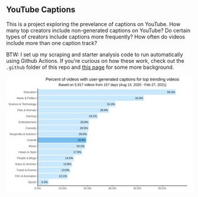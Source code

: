 ## YouTube Captions

This is a project exploring the prevelance of captions on YouTube. How many top creators include non-generated captions on YouTube? Do certain types of creators include captions more frequently? How often do videos include more than one caption track?

BTW: I set up my scraping and starter analysis code to run automatically using Github Actions. If you're curious on how these work, check out the `.github` folder of this repo and [this page](https://docs.github.com/en/actions/learn-github-actions/introduction-to-github-actions) for some more background.

![Image showing initial analysis of % of videos with captions, by video category](img/pct_captions_by_category.png)
